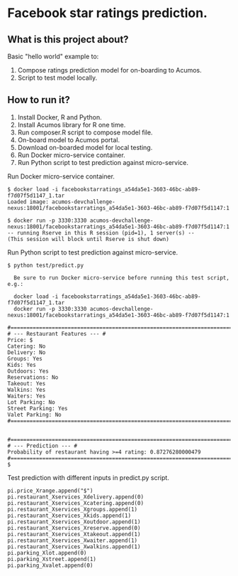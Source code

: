 # Facebook star ratings prediction.
## What is this project about?
Basic "hello world" example to:

1. Compose ratings prediction model for on-boarding to Acumos.
2. Script to test model locally.

## How to run it?
1. Install Docker, R and Python.
2. Install Acumos library for R one time.
3. Run composer.R script to compose model file.
4. On-board model to Acumos portal.
5. Download on-boarded model for local testing.
6. Run Docker micro-service container.
7. Run Python script to test prediction against micro-service.

Run Docker micro-service container.
```
$ docker load -i facebookstarratings_a54da5e1-3603-46bc-ab89-f7d07f5d1147_1.tar
Loaded image: acumos-devchallenge-nexus:18001/facebookstarratings_a54da5e1-3603-46bc-ab89-f7d07f5d1147:1

$ docker run -p 3330:3330 acumos-devchallenge-nexus:18001/facebookstarratings_a54da5e1-3603-46bc-ab89-f7d07f5d1147:1
-- running Rserve in this R session (pid=1), 1 server(s) --
(This session will block until Rserve is shut down)
```

Run Python script to test prediction against micro-service.
```
$ python test/predict.py

  Be sure to run Docker micro-service before running this test script, e.g.:

  docker load -i facebookstarratings_a54da5e1-3603-46bc-ab89-f7d07f5d1147_1.tar
  docker run -p 3330:3330 acumos-devchallenge-nexus:18001/facebookstarratings_a54da5e1-3603-46bc-ab89-f7d07f5d1147:1

#=============================================================================#
# --- Restaurant Features --- #
Price: $
Catering: No
Delivery: No
Groups: Yes
Kids: Yes
Outdoors: Yes
Reservations: No
Takeout: Yes
Walkins: Yes
Waiters: Yes
Lot Parking: No
Street Parking: Yes
Valet Parking: No
#=============================================================================#


#=============================================================================#
# --- Prediction --- #
Probability of restaurant having >=4 rating: 0.87276280000479
#=============================================================================#
$
```

Test prediction with different inputs in predict.py script.
```
pi.price_Xrange.append("$")
pi.restaurant_Xservices_Xdelivery.append(0)
pi.restaurant_Xservices_Xcatering.append(0)
pi.restaurant_Xservices_Xgroups.append(1)
pi.restaurant_Xservices_Xkids.append(1)
pi.restaurant_Xservices_Xoutdoor.append(1)
pi.restaurant_Xservices_Xreserve.append(0)
pi.restaurant_Xservices_Xtakeout.append(1)
pi.restaurant_Xservices_Xwaiter.append(1)
pi.restaurant_Xservices_Xwalkins.append(1)
pi.parking_Xlot.append(0)
pi.parking_Xstreet.append(1)
pi.parking_Xvalet.append(0)
```
